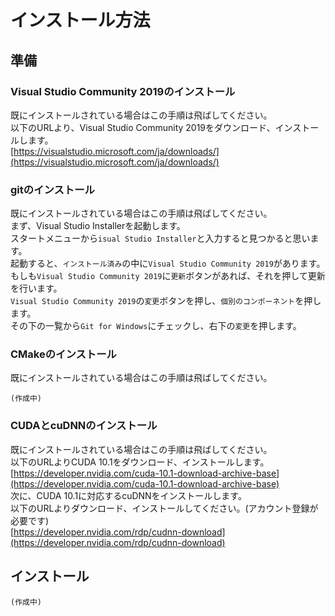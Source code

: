 # インストール方法
## 準備
### Visual Studio Community 2019のインストール
既にインストールされている場合はこの手順は飛ばしてください。  
以下のURLより、Visual Studio Community 2019をダウンロード、インストールします。  
[https://visualstudio.microsoft.com/ja/downloads/](https://visualstudio.microsoft.com/ja/downloads/)  
### gitのインストール
既にインストールされている場合はこの手順は飛ばしてください。  
まず、Visual Studio Installerを起動します。  
スタートメニューから`isual Studio Installer`と入力すると見つかると思います。  
起動すると、`インストール済み`の中に`Visual Studio Community 2019`があります。  
もしも`Visual Studio Community 2019`に`更新`ボタンがあれば、それを押して更新を行います。  
`Visual Studio Community 2019`の`変更`ボタンを押し、`個別のコンポーネント`を押します。  
その下の一覧から`Git for Windows`にチェックし、右下の`変更`を押します。 
### CMakeのインストール
既にインストールされている場合はこの手順は飛ばしてください。  
```
(作成中)
```
### CUDAとcuDNNのインストール
既にインストールされている場合はこの手順は飛ばしてください。  
以下のURLよりCUDA 10.1をダウンロード、インストールします。  
[https://developer.nvidia.com/cuda-10.1-download-archive-base](https://developer.nvidia.com/cuda-10.1-download-archive-base)  
次に、CUDA 10.1に対応するcuDNNをインストールします。  
以下のURLよりダウンロード、インストールしてください。(アカウント登録が必要です)  
[https://developer.nvidia.com/rdp/cudnn-download](https://developer.nvidia.com/rdp/cudnn-download)  
## インストール
```
(作成中)
```
